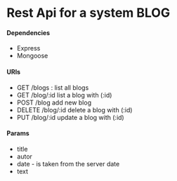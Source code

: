 <h1>Rest Api for a system BLOG</h1>

<h4>Dependencies</h4>
<ul>
   <li>Express</li>
   <li>Mongoose</li>
</ul>

<h4>URIs</h4>
<ul>
   <li>GET  /blogs : list all blogs </li>
   <li>GET  /blog/:id list a blog with (:id)</li>
   <li>POST /blog add new blog</li>
   <li>DELETE /blog/:id delete a blog with (:id)</li>
   <li>PUT /blog/:id update a blog with (:id)</li>
</ul>

<h4>Params</h4>
<ul>
   <li>title</li>
   <li>autor</li>
   <li>date - is taken from the server date</li>
   <li>text</li>
</ul>


